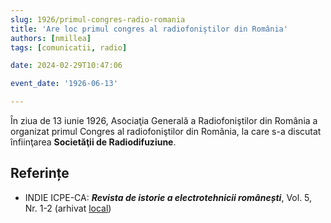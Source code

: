 ```yaml
---
slug: 1926/primul-congres-radio-romania
title: 'Are loc primul congres al radiofoniştilor din România'
authors: [nmillea]
tags: [comunicatii, radio]

date: 2024-02-29T10:47:06

event_date: '1926-06-13'

---
```


În ziua de 13 iunie 1926, Asociaţia Generală a Radiofoniştilor din România a organizat
primul Congres al radiofoniştilor din România, la care s-a discutat înfiinţarea **Societăţii de Radiodifuziune**.

<!-- truncate -->

## Referințe

- INDIE ICPE-CA: _**Revista de istorie a electrotehnicii românești**_, Vol. 5, Nr. 1-2 (arhivat [local](https://cronica-it.github.io/arhiva/#2019))
